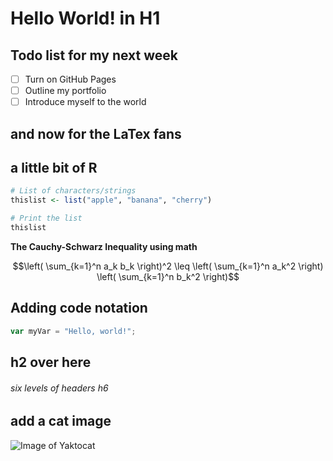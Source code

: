 # Hello World! in H1

## Todo list for my next week
- [ ] Turn on GitHub Pages
- [ ] Outline my portfolio
- [ ] Introduce myself to the world

## and now for the LaTex fans

## a little bit of R
```R
# List of characters/strings
thislist <- list("apple", "banana", "cherry")

# Print the list
thislist
```

**The Cauchy-Schwarz Inequality using math**

```math
\left( \sum_{k=1}^n a_k b_k \right)^2 \leq \left( \sum_{k=1}^n a_k^2 \right) \left( \sum_{k=1}^n b_k^2 \right)
```

## Adding code notation

```Javascript
var myVar = "Hello, world!";
```


## h2 over here

###### six levels of headers h6

## add a cat image

![Image of Yaktocat](https://octodex.github.com/images/yaktocat.png)
